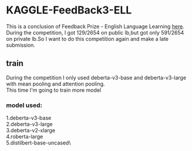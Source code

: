 # KAGGLE-FeedBack3-ELL
This is a conclusion of Feedback Prize - English Language Learning [here](https://www.kaggle.com/competitions/feedback-prize-english-language-learning).\
During the competition, I got 129/2654 on public lb,but got only 591/2654 on private lb.So I want to do this competition again and make a late submission.
## train
During the competition I only used deberta-v3-base and deberta-v3-large with mean pooling and attention pooling.\
This time I'm going to train more model
### model used:
1.deberta-v3-base\
2.deberta-v3-large\
3.deberta-v2-xlarge\
4.roberta-large\
5.distilbert-base-uncased\
